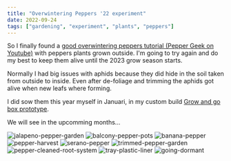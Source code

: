 ```yaml
---
title: "Overwintering Peppers '22 experiment"
date: 2022-09-24
tags: ["gardening", "experiment", "plants", "peppers"]
---
```


So I finally found a [good overwintering peppers tutorial (Pepper Geek on Youtube)](https://www.youtube.com/watch?v=3wo3bwp5uQA&t=876s) with peppers plants grown outside. I'm going to try again and do my best to keep them alive until the 2023 grow season starts.

Normally I had big issues with aphids because they did hide in the soil taken from outside to inside. Even after de-foliage and trimming the aphids got alive when new leafs where forming.

I did sow them this year myself in Januari, in my custom build [Grow and go box prototype](/post/grow-and-go-prototype/).

We will see in the upcomming months...

![jalapeno-pepper-garden](/images/overwintering-pepper-2022-experiment/jalapeno-pepper-garden.jpg)
![balcony-pepper-pots](/images/overwintering-pepper-2022-experiment/balcony-pepper-pots.jpg)
![banana-pepper](/images/overwintering-pepper-2022-experiment/banana-pepper.jpg)
![pepper-harvest](/images/overwintering-pepper-2022-experiment/pepper-harvest.jpg)
![serano-pepper](/images/overwintering-pepper-2022-experiment/serano-pepper.jpg)
![trimmed-pepper-garden](/images/overwintering-pepper-2022-experiment/trimmed-pepper-garden.jpg)
![pepper-cleaned-root-system](/images/overwintering-pepper-2022-experiment/pepper-cleaned-root-system.jpg)
![tray-plastic-liner](/images/overwintering-pepper-2022-experiment/tray-plastic-liner.jpg)
![going-dormant](/images/overwintering-pepper-2022-experiment/going-dormant.jpg)
